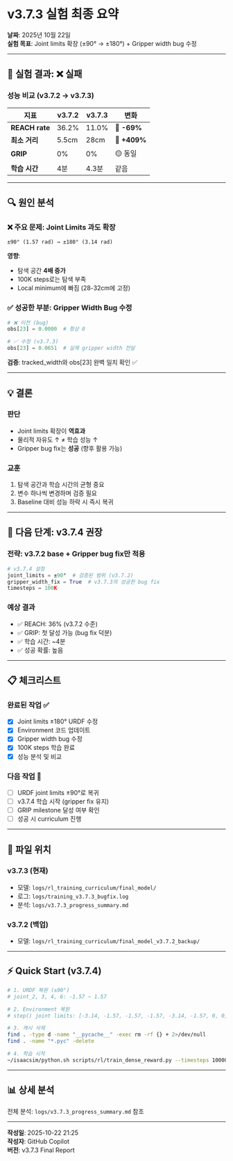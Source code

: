 # v3.7.3 실험 최종 요약

**날짜**: 2025년 10월 22일  
**실험 목표**: Joint limits 확장 (±90° → ±180°) + Gripper width bug 수정

---

## 🎯 실험 결과: ❌ **실패**

### 성능 비교 (v3.7.2 → v3.7.3)

| 지표 | v3.7.2 | v3.7.3 | 변화 |
|------|--------|--------|------|
| **REACH rate** | 36.2% | 11.0% | 🔴 **-69%** |
| **최소 거리** | 5.5cm | 28cm | 🔴 **+409%** |
| **GRIP** | 0% | 0% | 🟡 동일 |
| **학습 시간** | 4분 | 4.3분 | 같음 |

---

## 🔍 원인 분석

### ❌ **주요 문제: Joint Limits 과도 확장**

```
±90° (1.57 rad) → ±180° (3.14 rad)
```

**영향**:
- 탐색 공간 **4배 증가**
- 100K steps로는 탐색 부족
- Local minimum에 빠짐 (28-32cm에 고정)

### ✅ **성공한 부분: Gripper Width Bug 수정**

```python
# ❌ 이전 (bug)
obs[23] = 0.0000  # 항상 0

# ✅ 수정 (v3.7.3)
obs[23] = 0.0651  # 실제 gripper width 전달
```

**검증**: tracked_width와 obs[23] 완벽 일치 확인 ✅

---

## 💡 결론

### 판단
- Joint limits 확장이 **역효과**
- 물리적 자유도 ↑ ≠ 학습 성능 ↑
- Gripper bug fix는 **성공** (향후 활용 가능)

### 교훈
1. 탐색 공간과 학습 시간의 균형 중요
2. 변수 하나씩 변경하며 검증 필요
3. Baseline 대비 성능 하락 시 즉시 복귀

---

## 🚀 다음 단계: v3.7.4 권장

### 전략: **v3.7.2 base + Gripper bug fix만 적용**

```python
# v3.7.4 설정
joint_limits = ±90°  # 검증된 범위 (v3.7.2)
gripper_width_fix = True  # v3.7.3의 성공한 bug fix
timesteps = 100K
```

### 예상 결과
- ✅ REACH: 36% (v3.7.2 수준)
- ✅ GRIP: 첫 달성 가능 (bug fix 덕분)
- ✅ 학습 시간: ~4분
- ✅ 성공 확률: 높음

---

## 📋 체크리스트

### 완료된 작업 ✅
- [x] Joint limits ±180° URDF 수정
- [x] Environment 코드 업데이트
- [x] Gripper width bug 수정
- [x] 100K steps 학습 완료
- [x] 성능 분석 및 비교

### 다음 작업 🎯
- [ ] URDF joint limits ±90°로 복귀
- [ ] v3.7.4 학습 시작 (gripper fix 유지)
- [ ] GRIP milestone 달성 여부 확인
- [ ] 성공 시 curriculum 진행

---

## 📂 파일 위치

### v3.7.3 (현재)
- 모델: `logs/rl_training_curriculum/final_model/`
- 로그: `logs/training_v3.7.3_bugfix.log`
- 분석: `logs/v3.7.3_progress_summary.md`

### v3.7.2 (백업)
- 모델: `logs/rl_training_curriculum/final_model_v3.7.2_backup/`

---

## ⚡ Quick Start (v3.7.4)

```bash
# 1. URDF 복원 (±90°)
# joint_2, 3, 4, 6: -1.57 ~ 1.57

# 2. Environment 복원
# step() joint limits: [-3.14, -1.57, -1.57, -1.57, -3.14, -1.57, 0, 0]

# 3. 캐시 삭제
find . -type d -name "__pycache__" -exec rm -rf {} + 2>/dev/null
find . -name "*.pyc" -delete

# 4. 학습 시작
~/isaacsim/python.sh scripts/rl/train_dense_reward.py --timesteps 100000
```

---

## 📊 상세 분석

전체 분석: `logs/v3.7.3_progress_summary.md` 참조

---

**작성일**: 2025-10-22 21:25  
**작성자**: GitHub Copilot  
**버전**: v3.7.3 Final Report
